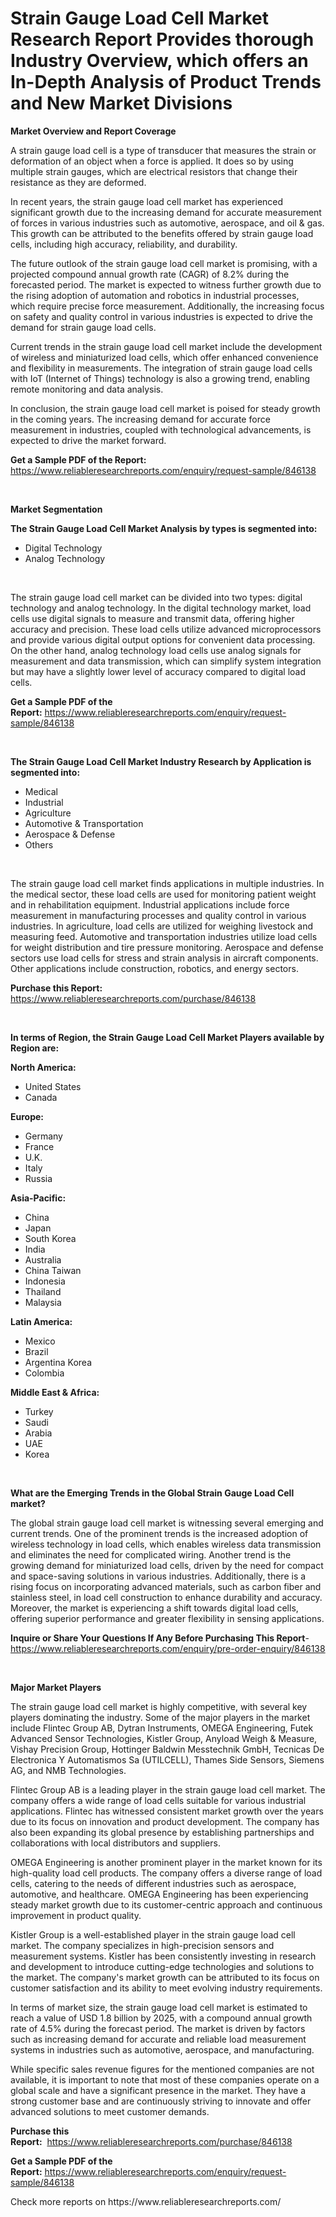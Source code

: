 <p><h1>Strain Gauge Load Cell Market Research Report Provides thorough Industry Overview, which offers an In-Depth Analysis of Product Trends and New Market Divisions</h1></p><p><strong>Market Overview and Report Coverage</strong></p>
<p><p>A strain gauge load cell is a type of transducer that measures the strain or deformation of an object when a force is applied. It does so by using multiple strain gauges, which are electrical resistors that change their resistance as they are deformed.</p><p>In recent years, the strain gauge load cell market has experienced significant growth due to the increasing demand for accurate measurement of forces in various industries such as automotive, aerospace, and oil & gas. This growth can be attributed to the benefits offered by strain gauge load cells, including high accuracy, reliability, and durability.</p><p>The future outlook of the strain gauge load cell market is promising, with a projected compound annual growth rate (CAGR) of 8.2% during the forecasted period. The market is expected to witness further growth due to the rising adoption of automation and robotics in industrial processes, which require precise force measurement. Additionally, the increasing focus on safety and quality control in various industries is expected to drive the demand for strain gauge load cells.</p><p>Current trends in the strain gauge load cell market include the development of wireless and miniaturized load cells, which offer enhanced convenience and flexibility in measurements. The integration of strain gauge load cells with IoT (Internet of Things) technology is also a growing trend, enabling remote monitoring and data analysis.</p><p>In conclusion, the strain gauge load cell market is poised for steady growth in the coming years. The increasing demand for accurate force measurement in industries, coupled with technological advancements, is expected to drive the market forward.</p></p>
<p><strong>Get a Sample PDF of the Report:</strong> <a href="https://www.reliableresearchreports.com/enquiry/request-sample/846138">https://www.reliableresearchreports.com/enquiry/request-sample/846138</a></p>
<p>&nbsp;</p>
<p><strong>Market Segmentation</strong></p>
<p><strong>The Strain Gauge Load Cell Market Analysis by types is segmented into:</strong></p>
<p><ul><li>Digital Technology</li><li>Analog Technology</li></ul></p>
<p>&nbsp;</p>
<p><p>The strain gauge load cell market can be divided into two types: digital technology and analog technology. In the digital technology market, load cells use digital signals to measure and transmit data, offering higher accuracy and precision. These load cells utilize advanced microprocessors and provide various digital output options for convenient data processing. On the other hand, analog technology load cells use analog signals for measurement and data transmission, which can simplify system integration but may have a slightly lower level of accuracy compared to digital load cells.</p></p>
<p><strong>Get a Sample PDF of the Report:</strong>&nbsp;<a href="https://www.reliableresearchreports.com/enquiry/request-sample/846138">https://www.reliableresearchreports.com/enquiry/request-sample/846138</a></p>
<p>&nbsp;</p>
<p><strong>The Strain Gauge Load Cell Market Industry Research by Application is segmented into:</strong></p>
<p><ul><li>Medical</li><li>Industrial</li><li>Agriculture</li><li>Automotive & Transportation</li><li>Aerospace & Defense</li><li>Others</li></ul></p>
<p>&nbsp;</p>
<p><p>The strain gauge load cell market finds applications in multiple industries. In the medical sector, these load cells are used for monitoring patient weight and in rehabilitation equipment. Industrial applications include force measurement in manufacturing processes and quality control in various industries. In agriculture, load cells are utilized for weighing livestock and measuring feed. Automotive and transportation industries utilize load cells for weight distribution and tire pressure monitoring. Aerospace and defense sectors use load cells for stress and strain analysis in aircraft components. Other applications include construction, robotics, and energy sectors.</p></p>
<p><strong>Purchase this Report:</strong>&nbsp; <a href="https://www.reliableresearchreports.com/purchase/846138">https://www.reliableresearchreports.com/purchase/846138</a></p>
<p>&nbsp;</p>
<p><strong>In terms of Region, the Strain Gauge Load Cell Market Players available by Region are:</strong></p>
<p>
    <p> <strong> North America: </strong>
        <ul>
            <li>United States</li>
            <li>Canada</li>
        </ul>
        </p> 
    <p> <strong> Europe: </strong>
        <ul>
            <li>Germany</li>
            <li>France</li>
            <li>U.K.</li>
            <li>Italy</li>
            <li>Russia</li>
        </ul>
        </p> 
    <p> <strong> Asia-Pacific: </strong>
        <ul>
            <li>China</li>
            <li>Japan</li>
            <li>South Korea</li>
            <li>India</li>
            <li>Australia</li>
            <li>China Taiwan</li>
            <li>Indonesia</li>
            <li>Thailand</li>
            <li>Malaysia</li>
        </ul>
        </p> 
    <p> <strong> Latin America: </strong>
        <ul>
            <li>Mexico</li>
            <li>Brazil</li>
            <li>Argentina Korea</li>
            <li>Colombia</li>
        </ul>
        </p> 
    <p> <strong> Middle East & Africa: </strong>
        <ul>
            <li>Turkey</li>
            <li>Saudi</li>
            <li>Arabia</li>
            <li>UAE</li>
            <li>Korea</li>
        </ul>
    </p>
    </p>
<p>&nbsp;</p>
<p><strong>What are the Emerging Trends in the Global Strain Gauge Load Cell market?</strong></p>
<p><p>The global strain gauge load cell market is witnessing several emerging and current trends. One of the prominent trends is the increased adoption of wireless technology in load cells, which enables wireless data transmission and eliminates the need for complicated wiring. Another trend is the growing demand for miniaturized load cells, driven by the need for compact and space-saving solutions in various industries. Additionally, there is a rising focus on incorporating advanced materials, such as carbon fiber and stainless steel, in load cell construction to enhance durability and accuracy. Moreover, the market is experiencing a shift towards digital load cells, offering superior performance and greater flexibility in sensing applications.</p></p>
<p><strong>Inquire or Share Your Questions If Any Before Purchasing This Report</strong>- <a href="https://www.reliableresearchreports.com/enquiry/pre-order-enquiry/846138">https://www.reliableresearchreports.com/enquiry/pre-order-enquiry/846138</a></p>
<p>&nbsp;</p>
<p><strong>Major Market Players</strong></p>
<p><p>The strain gauge load cell market is highly competitive, with several key players dominating the industry. Some of the major players in the market include Flintec Group AB, Dytran Instruments, OMEGA Engineering, Futek Advanced Sensor Technologies, Kistler Group, Anyload Weigh & Measure, Vishay Precision Group, Hottinger Baldwin Messtechnik GmbH, Tecnicas De Electronica Y Automatismos Sa (UTILCELL), Thames Side Sensors, Siemens AG, and NMB Technologies.</p><p>Flintec Group AB is a leading player in the strain gauge load cell market. The company offers a wide range of load cells suitable for various industrial applications. Flintec has witnessed consistent market growth over the years due to its focus on innovation and product development. The company has also been expanding its global presence by establishing partnerships and collaborations with local distributors and suppliers.</p><p>OMEGA Engineering is another prominent player in the market known for its high-quality load cell products. The company offers a diverse range of load cells, catering to the needs of different industries such as aerospace, automotive, and healthcare. OMEGA Engineering has been experiencing steady market growth due to its customer-centric approach and continuous improvement in product quality.</p><p>Kistler Group is a well-established player in the strain gauge load cell market. The company specializes in high-precision sensors and measurement systems. Kistler has been consistently investing in research and development to introduce cutting-edge technologies and solutions to the market. The company's market growth can be attributed to its focus on customer satisfaction and its ability to meet evolving industry requirements.</p><p>In terms of market size, the strain gauge load cell market is estimated to reach a value of USD 1.8 billion by 2025, with a compound annual growth rate of 4.5% during the forecast period. The market is driven by factors such as increasing demand for accurate and reliable load measurement systems in industries such as automotive, aerospace, and manufacturing.</p><p>While specific sales revenue figures for the mentioned companies are not available, it is important to note that most of these companies operate on a global scale and have a significant presence in the market. They have a strong customer base and are continuously striving to innovate and offer advanced solutions to meet customer demands.</p></p>
<p><strong>Purchase this Report:</strong>&nbsp;&nbsp;<a href="https://www.reliableresearchreports.com/purchase/846138">https://www.reliableresearchreports.com/purchase/846138</a></p>
<p></p>
<p><strong>Get a Sample PDF of the Report:</strong>&nbsp;<a href="https://www.reliableresearchreports.com/enquiry/request-sample/846138">https://www.reliableresearchreports.com/enquiry/request-sample/846138</a></p>
<p>Check more reports on https://www.reliableresearchreports.com/</p>